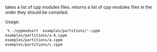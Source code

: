 takes a list of cpp modules files. returns a list of cpp modules files in the order they should be compiled.

Usage:

```bash
 % ./cppmodsort  examples/partitions/*.cppm
examples/partitions/a-b.cppm
examples/partitions/a.cppm
examples/partitions/c.cppm
```

